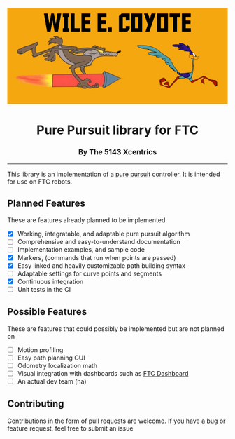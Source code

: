 ![Coyote](docs/img/promo.png)
  
<h1 align=center>
Pure Pursuit library for FTC
</h1>

<h3 align=center>
  By The 5143 Xcentrics
</h3>

---

This library is an implementation of a [pure pursuit](https://www.ri.cmu.edu/pub_files/pub3/coulter_r_craig_1992_1/coulter_r_craig_1992_1.pdf) controller. It is intended for use on FTC robots.

## Planned Features

These are features already planned to be implemented

- [x] Working, integratable, and adaptable pure pursuit algorithm
- [ ] Comprehensive and easy-to-understand documentation
- [ ] Implementation examples, and sample code
- [x] Markers, (commands that run when points are passed)
- [x] Easy linked and heavily customizable path building syntax
- [ ] Adaptable settings for curve points and segments
- [x] Continuous integration
- [ ] Unit tests in the CI

## Possible Features

These are features that could possibly be implemented but are not planned on

- [ ] Motion profiling
- [ ] Easy path planning GUI
- [ ] Odometry localization math
- [ ] Visual integration with dashboards such as [FTC Dashboard](https://github.com/acmerobotics/ftc-dashboard)
- [ ] An actual dev team (ha)

## Contributing

Contributions in the form of pull requests are welcome. If you have a bug or feature request, feel free to submit an issue
